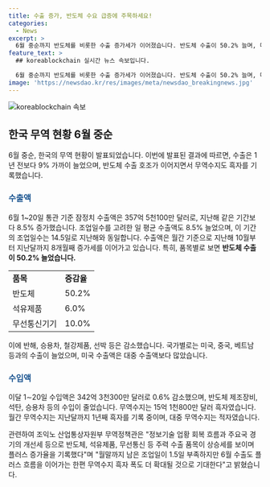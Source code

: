 ```yaml
---
title: 수출 증가, 반도체 수요 급증에 주목하세요!
categories:
  - News
excerpt: >
  6월 중순까지 반도체를 비롯한 수출 증가세가 이어졌습니다. 반도체 수출이 50.2% 늘며, 미국, 중국, 베트남 등 국가별로 수출이 증가했습니다. 무역수지는 15억 1천800만 달러 흑자를 기록하여 무역흑자가 확대되었습니다. 수입액은 감소했고, 대중 무역수지는 5억 9천300만 달러 적자였습니다. 무역정책관은 반도체와 주력 수출품목의 상승세를 강조하며, 6월 수출이 플러스 흐름을 이어가고 무역흑자가 더 확대될 것으로 전망했습니다.
feature_text: >
  ## koreablockchain 실시간 뉴스 속보입니다.

  6월 중순까지 반도체를 비롯한 수출 증가세가 이어졌습니다. 반도체 수출이 50.2% 늘며, 미국, 중국, 베트남 등 국가별로 수출이 증가했습니다. 무역수지는 15억 1천800만 달러 흑자를 기록하여 무역흑자가 확대되었습니다. 수입액은 감소했고, 대중 무역수지는 5억 9천300만 달러 적자였습니다. 무역정책관은 반도체와 주력 수출품목의 상승세를 강조하며, 6월 수출이 플러스 흐름을 이어가고 무역흑자가 더 확대될 것으로 전망했습니다.
image: 'https://newsdao.kr/res/images/meta/newsdao_breakingnews.jpg'
---
```


<p><img src="https://newsdao.kr/res/images/meta/newsdao_breakingnews.jpg" alt="koreablockchain 속보" /></p>

<h2 data-ke-size="size26">한국 무역 현황 6월 중순</h2>

<p data-ke-size="size16">6월 중순, 한국의 무역 현황이 발표되었습니다. 이번에 발표된 결과에 따르면, 수출은 1년 전보다 9% 가까이 늘었으며, 반도체 수출 호조가 이어지면서 무역수지도 흑자를 기록했습니다.</p>

<h3><b><span style="color: #1a5490;">수출액</span></b></h3>

<p data-ke-size="size16">6월 1~20일 통관 기준 잠정치 수출액은 357억 5천100만 달러로, 지난해 같은 기간보다 8.5% 증가했습니다. 조업일수를 고려한 일 평균 수출액도 8.5% 늘었으며, 이 기간의 조업일수는 14.5일로 지난해와 동일합니다. 수출액은 월간 기준으로 지난해 10월부터 지난달까지 8개월째 증가세를 이어가고 있습니다. 특히, 품목별로 보면 <b>반도체 수출이 50.2% 늘었습니다.</b></p>

<table>
    <tr>
        <td><b>품목</b></td>
        <td><b>증감율</b></td>
    </tr>
    <tr>
        <td>반도체</td>
        <td>50.2%</td>
    </tr>
    <tr>
        <td>석유제품</td>
        <td>6.0%</td>
    </tr>
    <tr>
        <td>무선통신기기</td>
        <td>10.0%</td>
    </tr>
</table>

<p data-ke-size="size16">이에 반해, 승용차, 철강제품, 선박 등은 감소했습니다. 국가별로는 미국, 중국, 베트남 등과의 수출이 늘었으며, 미국 수출액은 대중 수출액보다 많았습니다.</p>

<h3><b><span style="color: #1a5490;">수입액</span></b></h3>

<p data-ke-size="size16">이달 1∼20일 수입액은 342억 3천300만 달러로 0.6% 감소했으며, 반도체 제조장비, 석탄, 승용차 등의 수입이 줄었습니다. 무역수지는 15억 1천800만 달러 흑자였습니다. 월간 무역수지는 지난달까지 1년째 흑자를 기록 중이며, 대중 무역수지는 적자였습니다.</p>

<p data-ke-size="size16">관련하여 조익노 산업통상자원부 무역정책관은 "정보기술 업황 회복 흐름과 주요국 경기의 개선세 등으로 반도체, 석유제품, 무선통신 등 주력 수출 품목이 상승세를 보이며 플러스 증가율을 기록했다"며 "월말까지 남은 조업일이 1.5일 부족하지만 6월 수출도 플러스 흐름을 이어가는 한편 무역수지 흑자 폭도 더 확대될 것으로 기대한다"고 밝혔습니다.</p>


